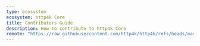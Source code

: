 ```yaml
---
type: ecosystem
ecosystem: http4k Core
title: Contributors Guide
description: How to contribute to http4k Core
remote: "https://raw.githubusercontent.com/http4k/http4k/refs/heads/master/CONTRIBUTING.md"
---
```


